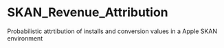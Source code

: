 # SKAN_Revenue_Attribution
Probabilistic attrtibution of installs and conversion values in a Apple SKAN environment
